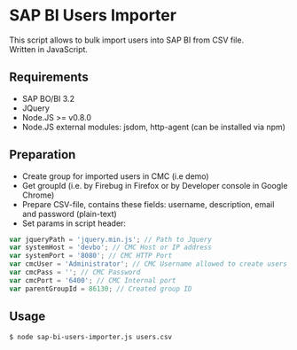 # SAP BI Users Importer #

This script allows to bulk import users into SAP BI from CSV file.<br />
Written in JavaScript.

## Requirements ##
* SAP BO/BI 3.2
* JQuery
* Node.JS >= v0.8.0
* Node.JS external modules: jsdom, http-agent (can be installed via npm)


## Preparation ##

* Create group for imported users in CMC (i.e demo)
* Get groupId (i.e. by Firebug in Firefox or by Developer console in Google Chrome)
* Prepare CSV-file, contains these fields: username, description, email and password (plain-text)
* Set params in script header:

```javascript
var jqueryPath = 'jquery.min.js'; // Path to Jquery
var systemHost = 'devbo'; // CMC Host or IP address
var systemPort = '8080'; // CMC HTTP Port
var cmcUser = 'Administrator'; // CMC Username allowed to create users
var cmcPass = ''; // CMC Password
var cmcPort = '6400'; // CMC Internal port
var parentGroupId = 86130; // Created group ID
```  

## Usage ##

`$ node sap-bi-users-importer.js users.csv`